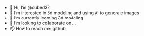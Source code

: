 - 👋 Hi, I’m @cubed32
- 👀 I’m interested in 3d modeling and using AI to generate images
- 🌱 I’m currently learning 3d modeling
- 💞️ I’m looking to collaborate on ...
- 📫 How to reach me: github

<!---
cubed32/cubed32 is a ✨ special ✨ repository because its `README.md` (this file) appears on your GitHub profile.
You can click the Preview link to take a look at your changes.
--->

